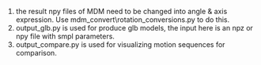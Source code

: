 1. the result npy files of MDM need to be changed into angle & axis expression. Use mdm_convert\rotation_conversions.py to do this.
2. output_glb.py is used for produce glb models, the input here is an npz or npy file with smpl parameters.
3. output_compare.py is used for visualizing motion sequences for comparison.